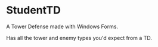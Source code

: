 # StudentTD
A Tower Defense made with Windows Forms.

Has all the tower and enemy types you'd expect from a TD.
